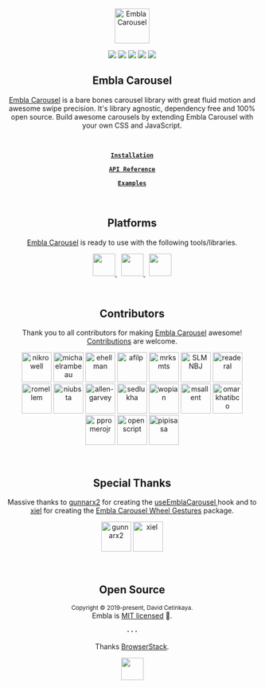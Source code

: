 <br />
<div align="center">
  <p align="center">
    <a href="https://www.embla-carousel.com/"><img width="70" height="70" src="https://www.embla-carousel.com/embla-logo.svg" alt="Embla Carousel">
    </a>
  </p>

  <p align="center">
    <a href="https://opensource.org/licenses/MIT"><img src="https://img.shields.io/npm/l/embla-carousel?color=%238ab4f8"></a>
    <a href="https://www.npmjs.com/package/embla-carousel"><img src="https://img.shields.io/npm/v/embla-carousel.svg?color=%23c1a8e2"></a>
    <a href="https://github.com/davidcetinkaya/embla-carousel/actions?query=workflow%3A%22Continuous+Integration%22"><img src="https://img.shields.io/github/workflow/status/davidcetinkaya/embla-carousel/Continuous%20Integration?color=%238ab4f8"></a>
    <a href="https://prettier.io"><img src="https://img.shields.io/badge/code_style-prettier-ff69b4.svg?style=flat&color=%23c1a8e2"></a>
    <a href="https://bundlephobia.com/result?p=embla-carousel@latest"><img src="https://img.shields.io/bundlephobia/minzip/embla-carousel?color=%238ab4f8&label=gzip%20size">
    </a>
  </p>

  <strong>
    <h2 align="center">Embla Carousel</h2>
  </strong>

  <p align="center">
    <a href="https://www.embla-carousel.com/">Embla Carousel</a> is a bare bones carousel library with great fluid motion and awesome swipe precision. It's library agnostic, dependency free and 100% open source. Build awesome carousels by extending Embla Carousel with your own CSS and JavaScript.
  </p>

  <br>

  <p align="center">
    <strong>
      <code>&nbsp;<a href="https://www.embla-carousel.com/get-started/#choose-installation-type">Installation</a>&nbsp;</code>
    </strong>
  </p>

  <p align="center">
    <strong>
      <code>&nbsp;<a href="https://www.embla-carousel.com/api/">API Reference</a>&nbsp;</code>
    </strong>
  </p>

  <p align="center">
    <strong>
      <code>&nbsp;<a href="https://www.embla-carousel.com/examples/basic/">Examples</a>&nbsp;</code>
    </strong>
  </p>
</div>

<br>

<div align="center">
  <strong>
    <h2 align="center">Platforms</h2>
  </strong>
  <p align="center">
    <a href="https://www.embla-carousel.com/">Embla Carousel</a> is ready to use with the following tools/libraries.
  </p>
  <p align="center">
    <a href="https://www.embla-carousel.com/get-started/module/">
      <img src="https://www.embla-carousel.com/javascript-logo.svg" width="45" height="45" />
    </a>
    &nbsp;
    <a href="https://www.embla-carousel.com/get-started/module/">
      <img src="https://www.embla-carousel.com/typescript-logo.svg" width="45" height="45" />
    </a>
    &nbsp;
    <a href="https://www.embla-carousel.com/get-started/react/">
      <img src="https://www.embla-carousel.com/react-logo.svg" width="45" height="45" />
    </a>
  </p>
</div>

<br>

<div align="center">
  <strong>
    <h2 align="center">Contributors</h2>
  </strong>
  <p align="center">
    Thank you to all contributors for making <a href="https://www.embla-carousel.com/">Embla Carousel</a> awesome! <a href="https://github.com/davidcetinkaya/embla-carousel/blob/master/.github/CONTRIBUTING.md">Contributions</a> are welcome.
  </p>
  <p align="center">
    <a href="https://github.com/nikrowell"><img src="https://avatars2.githubusercontent.com/u/260039?s=120&v=4" title="nikrowell" width="60" height="60" style="max-width:100%;"></a>
    <a href="https://github.com/michaelrambeau"><img src="https://avatars0.githubusercontent.com/u/5546996?s=120&v=4" title="michaelrambeau" width="60" height="60" style="max-width:100%;"></a>
    <a href="https://github.com/ehellman"><img src="https://avatars3.githubusercontent.com/u/586152?s=120&v=4" title="ehellman" width="60" height="60" style="max-width:100%;"></a>
    <a href="https://github.com/afilp"><img src="https://avatars0.githubusercontent.com/u/7850073?s=120&v=4" title="afilp" width="60" height="60" style="max-width:100%;"></a>
    <a href="https://github.com/mrksmts"><img src="https://avatars1.githubusercontent.com/u/437794?s=120&v=4" title="mrksmts" width="60" height="60" style="max-width:100%;"></a>
    <a href="https://github.com/SLMNBJ"><img src="https://avatars2.githubusercontent.com/u/30017004?s=120&v=4" title="SLMNBJ" width="60" height="60" style="max-width:100%;"></a>
    <a href="https://github.com/readeral"><img src="https://avatars0.githubusercontent.com/u/15904136?s=120&v=4" title="readeral" width="60" height="60" style="max-width:100%;"></a>
    <a href="https://github.com/romellem"><img src="https://avatars2.githubusercontent.com/u/8504000?s=120&v=4" title="romellem" width="60" height="60" style="max-width:100%;"></a>
    <a href="https://github.com/niubsta"><img src="https://avatars0.githubusercontent.com/u/270320?s=120&v=4" title="niubsta" width="60" height="60" style="max-width:100%;"></a>
    <a href="https://github.com/allen-garvey"><img src="https://avatars1.githubusercontent.com/u/9314727?s=120s&v=4" title="allen-garvey" width="60" height="60" style="max-width:100%;"></a>
    <a href="https://github.com/sedlukha"><img src="https://avatars3.githubusercontent.com/u/14075940?s=120&v=4" title="sedlukha" width="60" height="60" style="max-width:100%;"></a>
    <a href="https://github.com/wopian"><img src="https://avatars3.githubusercontent.com/u/3440094?s=120&v=4" title="wopian" width="60" height="60" style="max-width:100%;"></a>
    <a href="https://github.com/msallent"><img src="https://avatars3.githubusercontent.com/u/8879212?s=120&v=4" title="msallent" width="60" height="60" style="max-width:100%;"></a>
    <a href="https://github.com/omarkhatibco"><img src="https://avatars1.githubusercontent.com/u/9054278?s=120&v=4" title="omarkhatibco" width="60" height="60" style="max-width:100%;"></a>
    <a href="https://github.com/ppromerojr"><img src="https://avatars1.githubusercontent.com/u/15343254?s=120&v=4" title="ppromerojr" width="60" height="60" style="max-width:100%;"></a>
    <a href="https://github.com/openscript"><img src="https://avatars3.githubusercontent.com/u/1105080?s=120&v=4" title="openscript" width="60" height="60" style="max-width:100%;"></a>
    <a href="https://github.com/pipisasa"><img src="https://avatars.githubusercontent.com/u/54534600?s=120&v=4" title="pipisasa" width="60" height="60" style="max-width:100%;"></a>
  </p>
</div>

<br>

<div align="center">
  <strong>
    <h2 align="center">Special Thanks</h2>
  </strong>
  <p align="center">
    Massive thanks to <a href="https://github.com/gunnarx2">gunnarx2</a> for creating the <a href="https://www.embla-carousel.com/get-started/react/">useEmblaCarousel </a> hook and to <a href="https://github.com/xiel">xiel</a> for creating the <a href="https://github.com/xiel/embla-carousel-wheel-gestures">Embla Carousel Wheel Gestures</a> package.
  </p>
  <p align="center">
    <a href="https://github.com/gunnarx2"><img src="https://avatars2.githubusercontent.com/u/10469652?s=120&v=4" title="gunnarx2" width="60" height="60" style="max-width:100%;"></a>
    <a href="https://github.com/xiel"><img src="https://avatars0.githubusercontent.com/u/615522?s=120&v=4" title="xiel" width="60" height="60" style="max-width:100%;"></a>
  </p>
</div>

<br>

<h2 align="center">Open Source</h2>

<p align="center">
  <sup>Copyright © 2019-present, David Cetinkaya.</sup><br>
  Embla is <a href="https://github.com/davidcetinkaya/embla-carousel/blob/master/LICENSE">MIT licensed</a> 💖.
</p>

<p align="center">
  <strong>· · ·</strong>
</p>

<p align="center">
  Thanks <a href="https://www.browserstack.com">BrowserStack</a>.
</p>

<p align="center">
  <a href="https://www.browserstack.com">
    <img src="https://www.embla-carousel.com/browserstack-logo.svg" width="45" height="45" />
    </a>
</p>
